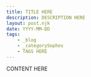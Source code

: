 ```yaml
---
title: TITLE HERE
description: DESCRIPTION HERE
layout: post.njk
date: YYYY-MM-DD
tags:
    - _blog
    - _categorySophos
    - TAGS HERE
---
```


CONTENT HERE

